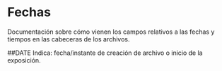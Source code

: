 # Fechas

Documentación sobre cómo vienen los campos relativos a las fechas y tiempos en las cabeceras de los archivos.

##DATE
Indica: fecha/instante de creación de archivo o inicio de la exposición.